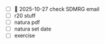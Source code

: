 - [ ] 📅 2025-10-27 check SDMRG email
- [ ] r20 stuff
- [ ] natura pdf
- [ ] natura set date
- [ ] exercise
